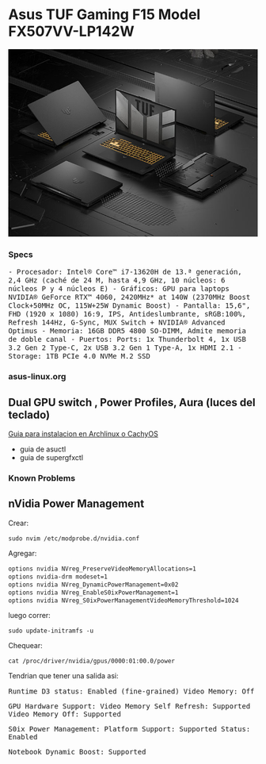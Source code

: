 # Asus TUF Gaming F15 Model FX507VV-LP142W

![F15](/images/asus_tuf_f15.jpg)

### Specs

<samp>
- Procesador: 
Intel® Core™ i7-13620H de 13.ª generación, 2,4 GHz (caché de 24 M, hasta 4,9 GHz, 10 núcleos: 6 núcleos P y 4 núcleos E)
- Gráficos: 
GPU para laptops NVIDIA® GeForce RTX™ 4060, 2420MHz* at 140W (2370MHz Boost Clock+50MHz OC, 115W+25W Dynamic Boost)
- Pantalla: 
15,6", FHD (1920 x 1080) 16:9, IPS, Antideslumbrante, sRGB:100%, Refresh 144Hz, G-Sync, MUX Switch + NVIDIA® Advanced Optimus
- Memoria: 
16GB DDR5 4800 SO-DIMM, Admite memoria de doble canal
- Puertos:
Ports:
1x Thunderbolt 4, 1x USB 3.2 Gen 2 Type-C, 2x USB 3.2 Gen 1 Type-A, 1x HDMI 2.1
- Storage:
1TB PCIe 4.0 NVMe M.2 SSD
</samp>

###  asus-linux.org

## Dual GPU switch , Power Profiles, Aura (luces del teclado)

[Guia para instalacion en Archlinux o CachyOS](https://asus-linux.org/guides/arch-guide/)
- guia de asuctl 
- guia de supergfxctl

### Known Problems

## nVidia Power Management

Crear: 

``` sudo touch /etc/modprobe.d/nvidia.conf 
sudo nvim /etc/modprobe.d/nvidia.conf 
```

Agregar:

```
options nvidia NVreg_PreserveVideoMemoryAllocations=1
options nvidia-drm modeset=1
options nvidia NVreg_DynamicPowerManagement=0x02
options nvidia NVreg_EnableS0ixPowerManagement=1
options nvidia NVreg_S0ixPowerManagementVideoMemoryThreshold=1024 

```
luego correr: 

```
sudo update-initramfs -u

```
Chequear:

```
cat /proc/driver/nvidia/gpus/0000:01:00.0/power

```

Tendrian que tener una salida asi:

<samp>
Runtime D3 status:          Enabled (fine-grained)
Video Memory:               Off

GPU Hardware Support:
 Video Memory Self Refresh: Supported
 Video Memory Off:          Supported

S0ix Power Management:
 Platform Support:          Supported
 Status:                    Enabled

Notebook Dynamic Boost:     Supported
</samp>





